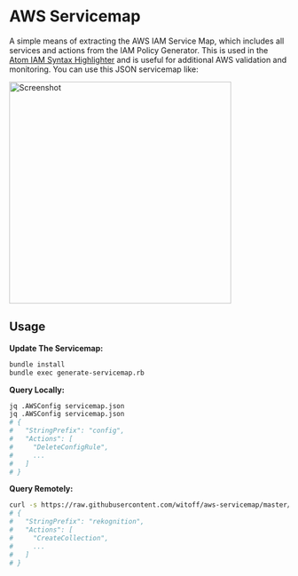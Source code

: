 AWS Servicemap
==============

A simple means of extracting the AWS IAM Service Map, which includes all services and actions from the IAM Policy Generator.  This is used in the [Atom IAM Syntax Highlighter](github.com/witoff/atom-iam-syntax) and is useful for additional AWS validation and monitoring.  You can use this JSON servicemap like:

<img alt="Screenshot" src="https://raw.githubusercontent.com/witoff/aws-servicemap/master/screenshot.png" width="400">

## Usage

**Update The Servicemap:**
```bash
bundle install
bundle exec generate-servicemap.rb
```

**Query Locally:**
```bash
jq .AWSConfig servicemap.json
jq .AWSConfig servicemap.json
# {
#   "StringPrefix": "config",
#   "Actions": [
#     "DeleteConfigRule",
#     ...
#   ]
# }
```

**Query Remotely:**
```bash
curl -s https://raw.githubusercontent.com/witoff/aws-servicemap/master/servicemap.json | jq .AmazonRekognition
# {
#   "StringPrefix": "rekognition",
#   "Actions": [
#     "CreateCollection",
#     ...
#   ]
# }
```

